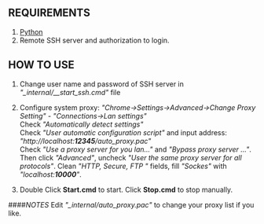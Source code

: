 REQUIREMENTS
------------

1. [Python]("http://www.python.org/download/releases/2.7.3/")
2. Remote SSH server and authorization to login.


HOW TO USE
------------

1. 	Change user name and password of SSH server in *"_internal/__start_ssh.cmd"* file  

2. 	Configure system proxy: *"Chrome->Settings->Advanced->Change Proxy Setting" - "Connections->Lan settings"*   
	Check *"Automatically detect settings"*  
	Check *"User automatic configuration script"* and  input address: *"http://localhost:**12345**/auto_proxy.pac"*  
	Check *"Use a proxy server for you lan..."* and *"Bypass proxy server ..."*. Then click *"Advanced"*, uncheck *"User the same proxy server for all protocols"*. Clean *"HTTP, Secure, FTP "* fields, fill *"Sockes"* with *"localhost:**10000**"*.

3. 	Double Click **Start.cmd** to start. Click **Stop.cmd** to stop manually.


####*NOTES*
Edit *"_internal/auto_proxy.pac"* to change your proxy list if you like.
